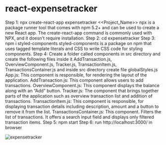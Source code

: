 # react-expensetracker

Step 1: npx create-react-app expensetracker <<Project_Name>>
npx is a package runner tool that comes with npm 5.2+ and can be used to create a new React app. The create-react-app command is commonly used with NPX, and it doesn't require installation.
Step 2: cd expensetracker
Step 3: npm i styled-components
styled-components is a package on npm that uses tagged template literals and CSS to write CSS code for styling components.
Step 4: Create a folder called components in src directory and create the following files inside it AddTransaction.js, OverviewComponent.js, Tracker.js, TransactionItem.js, TransactionsContainer.js and inside src directory create file globalStyles.js
App.js: This component is responsible, for rendering the layout of the application.
AddTransaction.js: This component allows users to add transactions.
OverviewComponent.js: This component displays the balance along with an “Add” button.
Tracker.js: The component that brings together parts of the application such as overview transaction list and addition of transactions.
TransactionItem.js: This component is responsible, for displaying transaction details including description, amount and a button to remove it from the list.
TransactionsContainer.js: This component. Filters the list of transactions. It offers a search input field and displays only filtered transaction items.
Step 5: npm start
Step 6: run http://localhost:3000/ in browser

![expensetracker](https://github.com/sathees-saty/react-expensetracker/assets/65384711/aea48dbd-ce82-4f7c-8a76-2c3c45637fa2)
